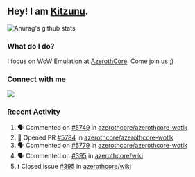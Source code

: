 ## Hey! I am [Kitzunu](https://Github.com/Kitzunu).

![Anurag's github stats](https://github-readme-stats.kitzunu.vercel.app/api?username=Kitzunu&show_icons=true)

### What do I do?

I focus on WoW Emulation at [AzerothCore](https://Github.com/AzerothCore). Come join us ;)

### Connect with me
[![](https://img.shields.io/badge/AzerothCore%20Discord-Connect%20with%20me!-green)](https://discord.com/invite/gkt4y2x)

### Recent Activity

<!--START_SECTION:activity-->
1. 🗣 Commented on [#5749](https://github.com/azerothcore/azerothcore-wotlk/issues/5749) in [azerothcore/azerothcore-wotlk](https://github.com/azerothcore/azerothcore-wotlk)
2. 💪 Opened PR [#5784](https://github.com/azerothcore/azerothcore-wotlk/pull/5784) in [azerothcore/azerothcore-wotlk](https://github.com/azerothcore/azerothcore-wotlk)
3. 🗣 Commented on [#5779](https://github.com/azerothcore/azerothcore-wotlk/issues/5779) in [azerothcore/azerothcore-wotlk](https://github.com/azerothcore/azerothcore-wotlk)
4. 🗣 Commented on [#395](https://github.com/azerothcore/wiki/issues/395) in [azerothcore/wiki](https://github.com/azerothcore/wiki)
5. ❗️ Closed issue [#395](https://github.com/azerothcore/wiki/issues/395) in [azerothcore/wiki](https://github.com/azerothcore/wiki)
<!--END_SECTION:activity-->
